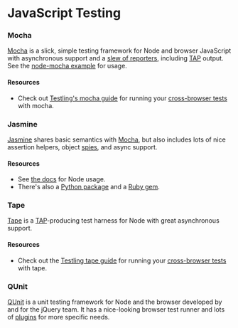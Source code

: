 # JavaScript Testing

### Mocha
[Mocha] is a slick, simple testing framework for Node and browser JavaScript with asynchronous support and a [slew of reporters](http://mochajs.org/#reporters), including [TAP] output. See the [node-mocha example](examples/node-mocha) for usage.

#### Resources
* Check out [Testling's mocha guide](https://ci.testling.com/guide/mocha) for running your [cross-browser tests](../browser/) with mocha.

### Jasmine
[Jasmine] shares basic semantics with [Mocha], but also includes lots of nice assertion helpers, object [spies](http://jasmine.github.io/2.2/introduction.html#section-Spies), and async support.

#### Resources
* See [the docs](http://jasmine.github.io/2.2/node.html) for Node usage.
* There's also a [Python package](http://jasmine.github.io/2.2/python_egg.html) and a [Ruby gem](http://jasmine.github.io/2.2/ruby_gem.html).

### Tape
[Tape] is a [TAP]-producing test harness for Node with great asynchronous support.

#### Resources
* Check out the [Testling tape guide](https://ci.testling.com/guide/tape) for running your [cross-browser tests](../browser/) with tape.

### QUnit
[QUnit] is a unit testing framework for Node and the browser developed by and for the jQuery team. It has a nice-looking browser test runner and lots of [plugins](http://qunitjs.com/plugins/) for more specific needs.

[QUnit]: http://qunitjs.com/
[Mocha]: http://mochajs.org
[TAP]: http://en.wikipedia.org/wiki/Test_Anything_Protocol
[Tape]: https://www.npmjs.com/package/tape
[Jasmine]: https://github.com/jasmine/jasmine
